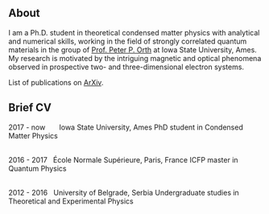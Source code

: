 ## About

I am a Ph.D. student in theoretical condensed matter physics with analytical and numerical skills, working in the field of strongly correlated quantum materials in the group of <a href="https://faculty.sites.iastate.edu/porth/">Prof. Peter P. Orth</a> at Iowa State University, Ames. My research is motivated by the intriguing magnetic and optical phenomena observed in prospective two- and three-dimensional electron systems.

List of publications on <a href="https://arxiv.org/search/cond-mat?searchtype=author&query=Nedi%C4%87%2C+A+M">ArXiv</a>. 

## Brief CV

2017 - now &nbsp;&nbsp;&nbsp;&nbsp;&nbsp;&nbsp;Iowa State University, Ames
PhD student in Condensed Matter Physics <br/><br/>

2016 - 2017&nbsp;&nbsp;&nbsp;École Normale Supérieure, Paris, France
ICFP master in Quantum Physics<br/><br/>

2012 - 2016&nbsp;&nbsp;&nbsp;University of Belgrade, Serbia
Undergraduate studies in Theoretical and Experimental Physics

